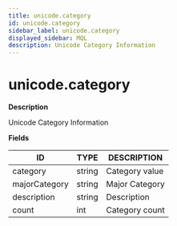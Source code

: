 ```yaml
---
title: unicode.category
id: unicode.category
sidebar_label: unicode.category
displayed_sidebar: MQL
description: Unicode Category Information
---
```


# unicode.category

**Description**

Unicode Category Information

**Fields**

| ID            | TYPE   | DESCRIPTION    |
|---------------|--------|----------------|
| category      | string | Category value |
| majorCategory | string | Major Category |
| description   | string | Description    |
| count         | int    | Category count |

